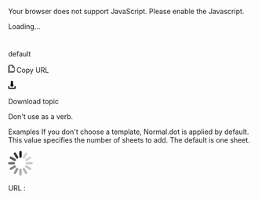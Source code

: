 Your browser does not support JavaScript. Please enable the Javascript.

Loading...

# 

default

![Copy URL](media/default/Copy.png)
Copy URL

![Download](media/default/Download.png)

Download topic

Don't use as a verb. 

Examples
If you don't choose a template, Normal.dot is applied by default.
This value specifies the number of sheets to add. The default is one sheet.

![In progress](media/default/activity-large.gif)

URL :
